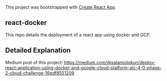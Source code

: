 This project was bootstrapped with [Create React App](https://github.com/facebook/create-react-app).

## react-docker
This repo details the deployment of a react app using docker and GCP.

## Detailed Explanation
Medium post of this project: https://medium.com/@salamiolokun/deploy-react-application-using-docker-and-google-cloud-platform-alc-4-0-phase-2-cloud-challenge-16edf8551209
